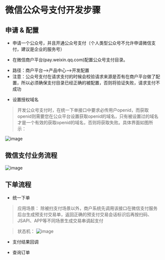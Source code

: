 # 微信公众号支付开发步骤


## 申请 & 配置

- 申请一个公众号，并且开通公众号支付（个人类型公众号不允许申请微信支付，建议是企业的服务号）

- 在微信商户平台(pay.weixin.qq.com)配置公众号支付目录。
 * 路径：商户平台-->产品中心-->开发配置
 * 注意：公众号支付在请求支付的时候会校验请求来源是否有在商户平台做了配置，所以必须确保支付目录已经正确的被配置，否则将验证失败，请求支付不成功

- 设置授权域名
> 开发公众号支付时，在统一下单接口中要求必传用户openid，而获取openid则需要您在公众平台设置获取openid的域名，只有被设置过的域名才是一个有效的获取openid的域名，否则将获取失败。具体界面如图所示：

![image](https://pay.weixin.qq.com/wiki/doc/api/img/chapter7_3_2.png)


## 微信支付业务流程
![image](https://pay.weixin.qq.com/wiki/doc/api/img/chapter7_4_1.png)


## 下单流程

- 统一下单
> 应用场景：
除被扫支付场景以外，商户系统先调用该接口在微信支付服务后台生成预支付交易单，返回正确的预支付交易会话标识后再按扫码、JSAPI、APP等不同场景生成交易串调起支付

> 状态机：
![image](https://pay.weixin.qq.com/wiki/doc/api/img/chapter9_1_0.jpg)

- 支付结果回调

- 查询订单











